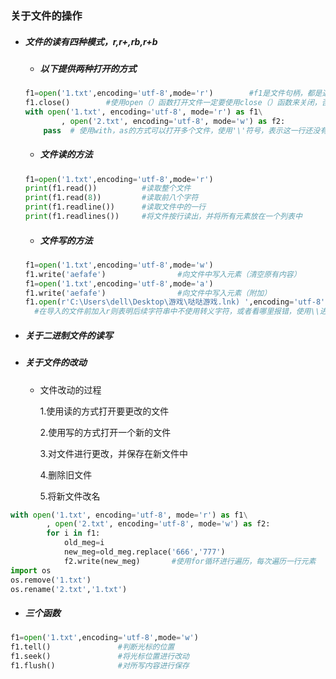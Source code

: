 ### 关于文件的操作

+ ##### 文件的读有四种模式，r,r+,rb,r+b

  + ##### 以下提供两种打开的方式

  ```python
  f1=open('1.txt',encoding='utf-8',mode='r')		#f1是文件句柄，都是通过这个来操作文件
  f1.close()		#使用open（）函数打开文件一定要使用close（）函数来关闭，否则会占用内存
  with open('1.txt', encoding='utf-8', mode='r') as f1\
          , open('2.txt', encoding='utf-8', mode='w') as f2:
      pass  # 使用with，as的方式可以打开多个文件，使用'\'符号，表示这一行还没有写完在下一行接着写
  ```

  

  + ##### 文件读的方法

  ```python
  f1=open('1.txt',encoding='utf-8',mode='r')
  print(f1.read())			#读取整个文件
  print(f1.read(8))			#读取前八个字符
  print(f1.readline())		#读取文件中的一行
  print(f1.readlines())		#将文件按行读出，并将所有元素放在一个列表中
  ```

  + ##### 文件写的方法

  ```python
  f1=open('1.txt',encoding='utf-8',mode='w')
  f1.write('aefafe')				#向文件中写入元素（清空原有内容）
  f1=open('1.txt',encoding='utf-8',mode='a')
  f1.write('aefafe')				#向文件中写入元素（附加）
  f1.open(r'C:\Users\dell\Desktop\游戏\哒哒游戏.lnk) ',encoding='utf-8',mode='w')
  	#在导入的文件前加入r则表明后续字符串中不使用转义字符，或者看哪里报错，使用\\进行转义
  ```

+ ##### 关于二进制文件的读写



+ ##### 关于文件的改动

  + 文件改动的过程

    1.使用读的方式打开要更改的文件

    2.使用写的方式打开一个新的文件

    3.对文件进行更改，并保存在新文件中

    4.删除旧文件

    5.将新文件改名

```python
with open('1.txt', encoding='utf-8', mode='r') as f1\
        , open('2.txt', encoding='utf-8', mode='w') as f2:
        for i in f1:
            old_meg=i
            new_meg=old_meg.replace('666','777')
            f2.write(new_meg)		#使用for循环进行遍历，每次遍历一行元素
import os
os.remove('1.txt')
os.rename('2.txt','1.txt')
```

+ ##### 三个函数

```python
f1=open('1.txt',encoding='utf-8',mode='w')
f1.tell()				#判断光标的位置
f1.seek()				#将光标位置进行改动
f1.flush()				#对所写内容进行保存
```



